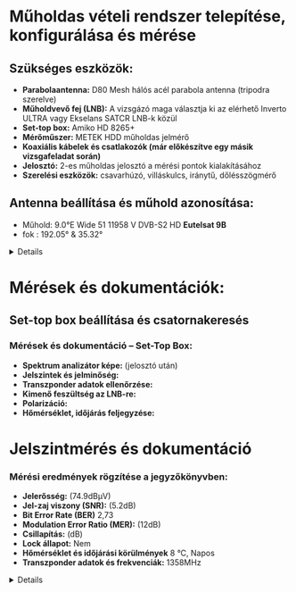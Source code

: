 #  Műholdas vételi rendszer telepítése, konfigurálása és mérése 

## Szükséges eszközök:

- **Parabolaantenna:** D80 Mesh hálós acél parabola antenna (tripodra szerelve)
- **Műholdvevő fej (LNB):** A vizsgázó maga választja ki az elérhető Inverto ULTRA vagy Ekselans SATCR LNB-k közül
- **Set-top box:** Amiko HD 8265+
- **Mérőműszer:** METEK HDD műholdas jelmérő
- **Koaxiális kábelek és csatlakozók (már előkészítve egy másik vizsgafeladat során)**
- **Jelosztó:** 2-es műholdas jelosztó a mérési pontok kialakításához
- **Szerelési eszközök:** csavarhúzó, villáskulcs, iránytű, dőlésszögmérő

## Antenna beállítása és műhold azonosítása:

- Műhold: 9.0°E		Wide	51	11958 V	DVB-S2	HD **Eutelsat 9B**
- fok : 192.05° & 35.32°

<details>
  
<img src="https://raw.githubusercontent.com/1SzatmariAndras6/TAVKOZLES/refs/heads/main/JEGYZOKONYV/%20M%C5%B1holdas%20v%C3%A9teli%20rendszer/K%C3%A9perny%C5%91k%C3%A9p%202025-03-03%20123425.png">

</details>

# Mérések és dokumentációk:

## Set-top box beállítása és csatornakeresés

  ### Mérések és dokumentáció – Set-Top Box:

- **Spektrum analizátor képe:** (jelosztó után)
- **Jelszintek és jelminőség:**
- **Transzponder adatok ellenőrzése:**
- **Kimenő feszültség az LNB-re:**
- **Polarizáció:**
- **Hőmérséklet, időjárás feljegyzése:**

# Jelszintmérés és dokumentáció

  ### Mérési eredmények rögzítése a jegyzőkönyvben:

- **Jelerősség:** (74.9dBμV)  
- **Jel-zaj viszony (SNR):** (5.2dB)  
- **Bit Error Rate (BER)**  2,73
- **Modulation Error Ratio (MER):** (12dB)  
- **Csillapítás:** (dB)  
- **Lock állapot:** Nem  
- **Hőmérséklet és időjárási körülmények**  8 °C, Napos
- **Transzponder adatok és frekvenciák:** 1358MHz

<details>

![its_snapshot_0001](https://github.com/user-attachments/assets/43967491-a119-4fcd-be62-d52f80f718c6)
![its_snapshot_0002](https://github.com/user-attachments/assets/a1109379-9707-4998-ae50-19edac342920)

</details>
